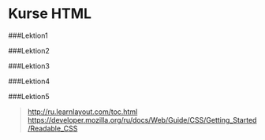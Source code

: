 Kurse HTML
=====================

###Lektion1

###Lektion2

###Lektion3

###Lektion4

###Lektion5

><http://ru.learnlayout.com/toc.html>
><https://developer.mozilla.org/ru/docs/Web/Guide/CSS/Getting_Started/Readable_CSS>
